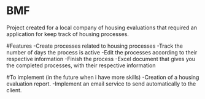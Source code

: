 # BMF

Project created for a local company of housing evaluations that required an application for keep track of housing processes. 

#Features
-Create processes related to housing processes
-Track the number of days the process is active
-Edit the processes according to their respective information
-Finish the process
-Excel document that gives you the completed processes, with their respective information

#To implement (in the future when i have more skills) 
-Creation of a housing evaluation report.
-Implement an email service to send automatically to the client.
